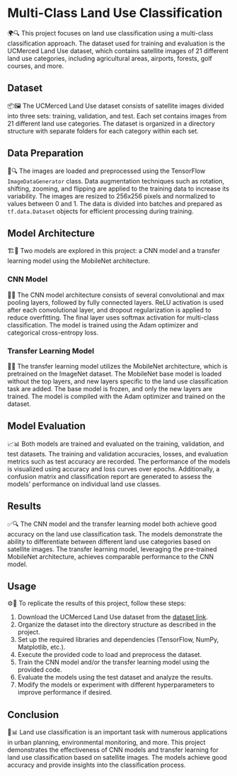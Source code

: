# Multi-Class Land Use Classification

🌍🔍 This project focuses on land use classification using a multi-class classification approach. The dataset used for training and evaluation is the UCMerced Land Use dataset, which contains satellite images of 21 different land use categories, including agricultural areas, airports, forests, golf courses, and more.

## Dataset

📦🖼️ The UCMerced Land Use dataset consists of satellite images divided into three sets: training, validation, and test. Each set contains images from 21 different land use categories. The dataset is organized in a directory structure with separate folders for each category within each set.

## Data Preparation

🔧🔍 The images are loaded and preprocessed using the TensorFlow `ImageDataGenerator` class. Data augmentation techniques such as rotation, shifting, zooming, and flipping are applied to the training data to increase its variability. The images are resized to 256x256 pixels and normalized to values between 0 and 1. The data is divided into batches and prepared as `tf.data.Dataset` objects for efficient processing during training.

## Model Architecture

🏗️🧱 Two models are explored in this project: a CNN model and a transfer learning model using the MobileNet architecture.

### CNN Model

📐🧱 The CNN model architecture consists of several convolutional and max pooling layers, followed by fully connected layers. ReLU activation is used after each convolutional layer, and dropout regularization is applied to reduce overfitting. The final layer uses softmax activation for multi-class classification. The model is trained using the Adam optimizer and categorical cross-entropy loss.

### Transfer Learning Model

🔄🧠 The transfer learning model utilizes the MobileNet architecture, which is pretrained on the ImageNet dataset. The MobileNet base model is loaded without the top layers, and new layers specific to the land use classification task are added. The base model is frozen, and only the new layers are trained. The model is compiled with the Adam optimizer and trained on the dataset.

## Model Evaluation

📈📊 Both models are trained and evaluated on the training, validation, and test datasets. The training and validation accuracies, losses, and evaluation metrics such as test accuracy are recorded. The performance of the models is visualized using accuracy and loss curves over epochs. Additionally, a confusion matrix and classification report are generated to assess the models' performance on individual land use classes.

## Results

✅🔍 The CNN model and the transfer learning model both achieve good accuracy on the land use classification task. The models demonstrate the ability to differentiate between different land use categories based on satellite images. The transfer learning model, leveraging the pre-trained MobileNet architecture, achieves comparable performance to the CNN model.

## Usage

⚙️🔬 To replicate the results of this project, follow these steps:

1. Download the UCMerced Land Use dataset from the [dataset link](https://polimi365-my.sharepoint.com/:u:/g/personal/10104160_polimi_it/EWA1ekjfRepPt5P9cpqjdycBbFFUOtlcLG8yyasZ8sFVjA?e=8cabgP).
2. Organize the dataset into the directory structure as described in the project.
3. Set up the required libraries and dependencies (TensorFlow, NumPy, Matplotlib, etc.).
4. Execute the provided code to load and preprocess the dataset.
5. Train the CNN model and/or the transfer learning model using the provided code.
6. Evaluate the models using the test dataset and analyze the results.
7. Modify the models or experiment with different hyperparameters to improve performance if desired.

## Conclusion

🌱📊 Land use classification is an important task with numerous applications in urban planning, environmental monitoring, and more. This project demonstrates the effectiveness of CNN models and transfer learning for land use classification based on satellite images. The models achieve good accuracy and provide insights into the classification process.
